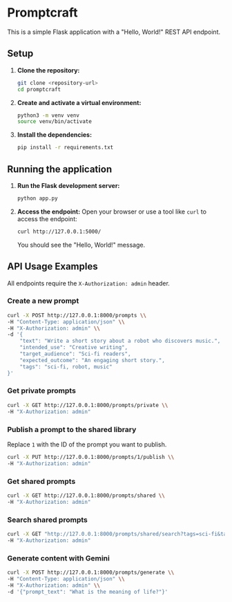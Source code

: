 # Promptcraft

This is a simple Flask application with a "Hello, World!" REST API endpoint.

## Setup

1.  **Clone the repository:**
    ```bash
    git clone <repository-url>
    cd promptcraft
    ```

2.  **Create and activate a virtual environment:**
    ```bash
    python3 -m venv venv
    source venv/bin/activate
    ```

3.  **Install the dependencies:**
    ```bash
    pip install -r requirements.txt
    ```

## Running the application

1.  **Run the Flask development server:**
    ```bash
    python app.py
    ```

2.  **Access the endpoint:**
    Open your browser or use a tool like `curl` to access the endpoint:
    ```bash
    curl http://127.0.0.1:5000/
    ```
    You should see the "Hello, World!" message.

## API Usage Examples

All endpoints require the `X-Authorization: admin` header.

### Create a new prompt

```bash
curl -X POST http://127.0.0.1:8000/prompts \\
-H "Content-Type: application/json" \\
-H "X-Authorization: admin" \\
-d '{
    "text": "Write a short story about a robot who discovers music.",
    "intended_use": "Creative writing",
    "target_audience": "Sci-fi readers",
    "expected_outcome": "An engaging short story.",
    "tags": "sci-fi, robot, music"
}'
```

### Get private prompts

```bash
curl -X GET http://127.0.0.1:8000/prompts/private \\
-H "X-Authorization: admin"
```

### Publish a prompt to the shared library

Replace `1` with the ID of the prompt you want to publish.

```bash
curl -X PUT http://127.0.0.1:8000/prompts/1/publish \\
-H "X-Authorization: admin"
```

### Get shared prompts

```bash
curl -X GET http://127.0.0.1:8000/prompts/shared \\
-H "X-Authorization: admin"
```

### Search shared prompts

```bash
curl -X GET "http://127.0.0.1:8000/prompts/shared/search?tags=sci-fi&target_audience=readers" \\
-H "X-Authorization: admin"
```

### Generate content with Gemini

```bash
curl -X POST http://127.0.0.1:8000/prompts/generate \\
-H "Content-Type: application/json" \\
-H "X-Authorization: admin" \\
-d '{"prompt_text": "What is the meaning of life?"}'
```
